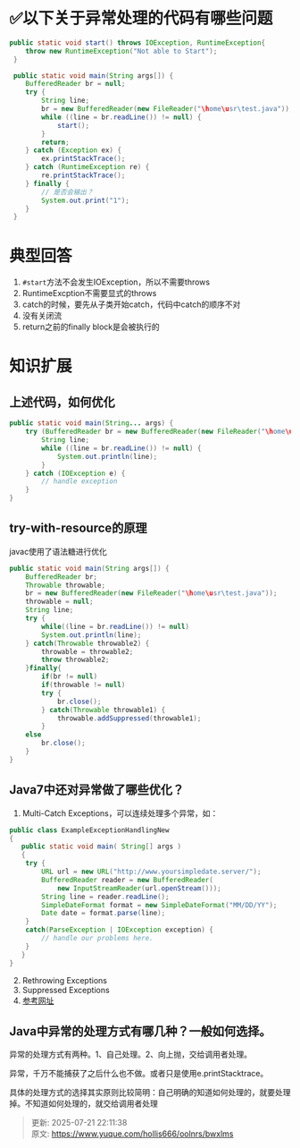# ✅以下关于异常处理的代码有哪些问题

```java
public static void start() throws IOException, RuntimeException{
    throw new RuntimeException("Not able to Start");
 }

 public static void main(String args[]) {
    BufferedReader br = null;
    try {
        String line;
        br = new BufferedReader(new FileReader("\home\usr\test.java"));
        while ((line = br.readLine()) != null) {
            start();
        }
        return;
    } catch (Exception ex) {
        ex.printStackTrace();
    } catch (RuntimeException re) {
        re.printStackTrace();
    } finally {
        // 是否会输出？
        System.out.print("1");
    }
 }
```

# 典型回答
1. `#start`方法不会发生IOException，所以不需要throws
2. RuntimeExcption不需要显式的throws
3. catch的时候，要先从子类开始catch，代码中catch的顺序不对
4. 没有关闭流
5. return之前的finally block是会被执行的

# 知识扩展
## 上述代码，如何优化
```java
public static void main(String... args) {
    try (BufferedReader br = new BufferedReader(new FileReader("\home\usr\test.java"))) {
        String line;
        while ((line = br.readLine()) != null) {
            System.out.println(line);
        }
    } catch (IOException e) {
        // handle exception
    }
}
```

## try-with-resource的原理
javac使用了语法糖进行优化

```java
public static void main(String args[]) {
    BufferedReader br;
    Throwable throwable;
    br = new BufferedReader(new FileReader("\home\usr\test.java"));
    throwable = null;
    String line;
    try {
        while((line = br.readLine()) != null)
        System.out.println(line);
    } catch(Throwable throwable2) {
        throwable = throwable2;
        throw throwable2;
    }finally{
        if(br != null)
        if(throwable != null)
        try {
        	br.close();
        } catch(Throwable throwable1) {
        	throwable.addSuppressed(throwable1);
        }
    else
    	br.close();
    }
}
```

## Java7中还对异常做了哪些优化？
1. Multi-Catch Exceptions，可以连续处理多个异常，如：

```java
public class ExampleExceptionHandlingNew
{
   public static void main( String[] args )
   {
    try {
        URL url = new URL("http://www.yoursimpledate.server/");
        BufferedReader reader = new BufferedReader(
            new InputStreamReader(url.openStream()));
        String line = reader.readLine();
        SimpleDateFormat format = new SimpleDateFormat("MM/DD/YY");
        Date date = format.parse(line);
    }
    catch(ParseException | IOException exception) {
        // handle our problems here.
    }
   }
}
```

2. Rethrowing Exceptions
3. Suppressed Exceptions
4. [参考网址](https://www.oracle.com/technical-resources/articles/java/java7exceptions.html)

## Java中异常的处理方式有哪几种？一般如何选择。
异常的处理方式有两种。1、自己处理。2、向上抛，交给调用者处理。

异常，千万不能捕获了之后什么也不做。或者只是使用e.printStacktrace。

具体的处理方式的选择其实原则比较简明：自己明确的知道如何处理的，就要处理掉。不知道如何处理的，就交给调用者处理  
 



> 更新: 2025-07-21 22:11:38  
> 原文: <https://www.yuque.com/hollis666/oolnrs/bwxlms>